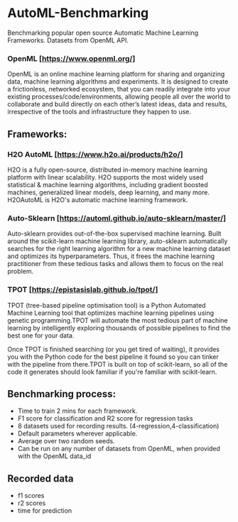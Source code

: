 # AutoML-Benchmarking
Benchmarking popular open source Automatic Machine Learning Frameworks. Datasets from OpenML API.  

### OpenML [https://www.openml.org/]
OpenML is an online machine learning platform for sharing and organizing data, machine learning algorithms and experiments. It is designed to create a frictionless, networked ecosystem, that you can readily integrate into your existing processes/code/environments, allowing people all over the world to collaborate and build directly on each other’s latest ideas, data and results, irrespective of the tools and infrastructure they happen to use.

## Frameworks:
### H2O AutoML [https://www.h2o.ai/products/h2o/] 
H2O is a fully open-source, distributed in-memory machine learning platform with linear scalability. H2O supports the most widely used statistical & machine learning algorithms, including gradient boosted machines, generalized linear models, deep learning, and many more. H2OAutoML is H2O's automatic machine learning framework. 

### Auto-Sklearn [https://automl.github.io/auto-sklearn/master/]
Auto-sklearn provides out-of-the-box supervised machine learning. Built around the scikit-learn machine learning library, auto-sklearn automatically searches for the right learning algorithm for a new machine learning dataset and optimizes its hyperparameters. Thus, it frees the machine learning practitioner from these tedious tasks and allows them to focus on the real problem.

### TPOT [https://epistasislab.github.io/tpot/]
TPOT (tree-based pipeline optimisation tool) is a Python Automated Machine Learning tool that optimizes machine learning pipelines using genetic programming.TPOT will automate the most tedious part of machine learning by intelligently exploring thousands of possible pipelines to find the best one for your data.

Once TPOT is finished searching (or you get tired of waiting), it provides you with the Python code for the best pipeline it found so you can tinker with the pipeline from there.TPOT is built on top of scikit-learn, so all of the code it generates should look familiar if you're familiar with scikit-learn.

## Benchmarking process:
- Time to train 2 mins for each framework.
- F1 score for classification and R2 score for regression tasks
- 8 datasets used for recording results. (4-regression,4-classification)
- Default parameters wherever applicable.
- Average over two random seeds.
- Can be run on any number of datasets from OpenML, when provided with the OpenML data_id

## Recorded data
- f1 scores
- r2 scores
- time for prediction 

